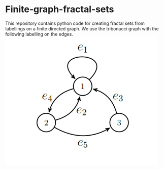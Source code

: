 # Finite-graph-fractal-sets
This repository contains python code for creating fractal sets from labellings on a finite directed graph.
We use the tribonacci graph with the following labelling on the edges.
![My image](graph.png)


